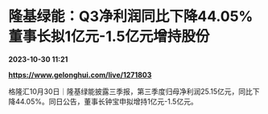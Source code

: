# 隆基绿能：Q3净利润同比下降44.05% 董事长拟1亿元-1.5亿元增持股份

**2023-10-30 11:21**

**https://www.gelonghui.com/live/1271803**

格隆汇10月30日｜隆基绿能披露三季报，第三季度归母净利润25.15亿元，同比下降44.05%。同日公告，董事长钟宝申拟增持1亿元-1.5亿元。